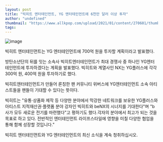 ```yaml
---
layout: post
title: "빅히트 엔터테인먼트, YG 엔터테인먼트에 6천만 달러 이상 투자"
author: "undefined"
thumbnail: "https://www.allkpop.com/upload/2021/01/content/270601/thumb/1611745274-20210127-ygebighitentertainment.jpg"
tags: 
---
```



![image](https://www.allkpop.com/upload/2021/01/content/270601/1611745274-20210127-ygebighitentertainment.jpg)

빅히트 엔터테인먼트는 YG 엔터테인먼트에 700억 원을 투자할 계획이라고 발표했다.

방탄소년단의 뒤를 잇는 소속사 빅히트엔터테인먼트가 최대 경쟁사 중 하나인 YG엔터테인먼트에 투자하겠다는 계획을 발표했다. 빅히트와 계열사인 NX는 YG플러스에 각각 300억 원, 400억 원을 투자하기로 했다.

빅히트엔터테인먼트가 만들어 론칭한 팬 커뮤니티 위버스에 YG엔터테인먼트 소속 아티스트들을 팬들이 기대할 수 있다는 뜻이다.

빅히트는 "유통·상품화 제작 등 다양한 분야에서 막강한 네트워크를 보유한 YG플러스와 아티스트 지적재산권·플랫폼 분야 강자인 빅히트와 beNX의 시너지를 기대한다"며 "b사가 모두 새로운 전기를 마련했다"고 평하기도 했다.각자의 분야에서 최고가 되는 것을 목표로 하고 있다. 전반적인 엔터테인먼트 라이프스타일에 영향을 미칠 다양한 협업을 통해 함께 성장할 것입니다."

빅히트 엔터테인먼트와 YG 엔터테인먼트의 최신 소식을 계속 청취하십시오.